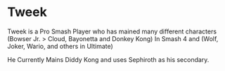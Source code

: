 # Tweek 

Tweek is a Pro Smash Player who has mained many different characters (Bowser Jr. > Cloud, Bayonetta and Donkey Kong) In Smash 4 and (Wolf, Joker, Wario, and others in Ultimate)


He Currently Mains Diddy Kong and uses Sephiroth as his secondary.
